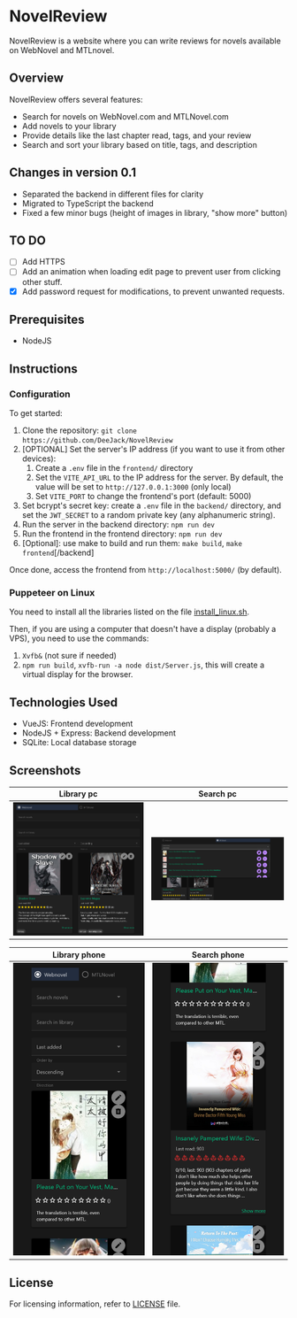 # NovelReview

NovelReview is a website where you can write reviews for novels available on WebNovel and MTLnovel.

## Overview

NovelReview offers several features:

- Search for novels on WebNovel.com and MTLNovel.com
- Add novels to your library
- Provide details like the last chapter read, tags, and your review
- Search and sort your library based on title, tags, and description

## Changes in version 0.1

- Separated the backend in different files for clarity
- Migrated to TypeScript the backend
- Fixed a few minor bugs (height of images in library, "show more" button)

## TO DO

- [ ] Add HTTPS
- [ ] Add an animation when loading edit page to prevent user from clicking other stuff.
- [x] Add password request for modifications, to prevent unwanted requests.

## Prerequisites

- NodeJS

## Instructions

### Configuration

To get started:

1. Clone the repository: `git clone https://github.com/DeeJack/NovelReview`
2. [OPTIONAL] Set the server's IP address (if you want to use it from other devices):
   1. Create a `.env` file in the `frontend/` directory
   2. Set the `VITE_API_URL` to the IP address for the server. By default, the value will be set to `http://127.0.0.1:3000` (only local)
   3. Set `VITE_PORT` to change the frontend's port (default: 5000)
3. Set bcrypt's secret key: create a `.env` file in the `backend/` directory, and set the `JWT_SECRET` to a random private key (any alphanumeric string).
4. Run the server in the backend directory: `npm run dev`
5. Run the frontend in the frontend directory: `npm run dev`
6. [Optional]: use make to build and run them: `make build`, `make frontend`[/backend]

Once done, access the frontend from `http://localhost:5000/` (by default).

### Puppeteer on Linux

You need to install all the libraries listed on the file [install_linux.sh](install_linux.sh).

Then, if you are using a computer that doesn't have a display (probably a VPS), you need to use the commands:

1. `Xvfb&` (not sure if needed)
2. `npm run build`, `xvfb-run -a node dist/Server.js`, this will create a virtual display for the browser.

## Technologies Used

- VueJS: Frontend development
- NodeJS + Express: Backend development
- SQLite: Local database storage

## Screenshots

| Library pc                            | Search pc                            |
| ----------------------                | ----------------------               |
| ![Library](readme/images/library.png) | ![Search](readme/images/search.png) |

| Library phone                          | Search phone                        |
| ----------------------                 | ----------------------              |
| ![Library](readme/images/mobile.png)   | ![Search](readme/images/mobile2.png) |

## License

For licensing information, refer to [LICENSE](LICENSE) file.
